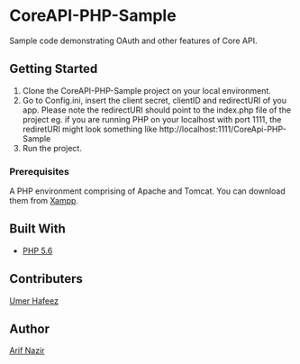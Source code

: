 # CoreAPI-PHP-Sample

Sample code demonstrating OAuth and other features of Core API.

## Getting Started

1. Clone the CoreAPI-PHP-Sample project on your local environment.
2. Go to Config.ini, insert the client secret, clientID and redirectURI of you app. Please note the redirectURI should point to the index.php file of the project
eg. if you are running PHP on your localhost with port 1111, the rediretURI might look something like http://localhost:1111/CoreApi-PHP-Sample
3. Run the project. 

### Prerequisites

A PHP environment comprising of Apache and Tomcat. You can download them from [Xampp](https://www.apachefriends.org/download.html).


## Built With

* [PHP 5.6](http://php.net/releases/5_6_0.php)

## Contributers
[Umer Hafeez](https://github.com/Umer-Hafeez)



## Author
[Arif Nazir](https://github.com/arifnazir)


